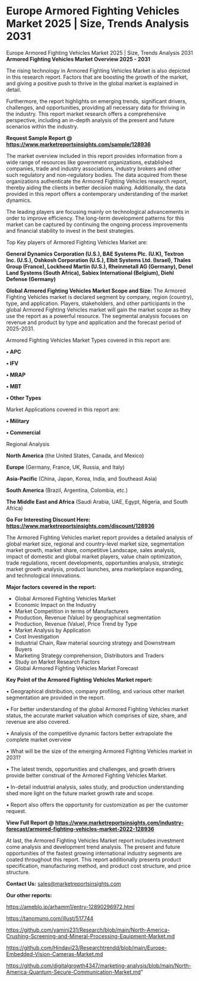 # Europe Armored Fighting Vehicles Market 2025 | Size, Trends Analysis 2031
Europe Armored Fighting Vehicles Market 2025 | Size, Trends Analysis 2031
<Strong> Armored Fighting Vehicles Market Overview 2025 - 2031</strong>

The rising technology in Armored Fighting Vehicles Market is also depicted in this research report. Factors that are boosting the growth of the market, and giving a positive push to thrive in the global market is explained in detail.

Furthermore, the report highlights on emerging trends, significant drivers, challenges, and opportunities, providing all necessary data for thriving in the industry. This report market research offers a comprehensive perspective, including an in-depth analysis of the present and future scenarios within the industry.

<strong>Request Sample Report @ <a href=https://www.marketreportsinsights.com/sample/128936>https://www.marketreportsinsights.com/sample/128936</a></strong>

The market overview included in this report provides information from a wide range of resources like government organizations, established companies, trade and industry associations, industry brokers and other such regulatory and non-regulatory bodies. The data acquired from these organizations authenticate the Armored Fighting Vehicles research report, thereby aiding the clients in better decision making. Additionally, the data provided in this report offers a contemporary understanding of the market dynamics.

The leading players are focusing mainly on technological advancements in order to improve efficiency. The long-term development patterns for this market can be captured by continuing the ongoing process improvements and financial stability to invest in the best strategies.

Top Key players of Armored Fighting Vehicles Market are:

<strong>General Dynamics Corporation (U.S.), BAE Systems Plc. (U.K), Textron Inc. (U.S.), Oshkosh Corporation (U.S.), Elbit Systems Ltd. (Israel), Thales Group (France), Lockheed Martin (U.S.), Rheinmetall AG (Germany), Denel Land Systems (South Africa), Sabiex International (Belgium), Diehl Defense (Germany)</strong>

<strong><b>Global Armored Fighting Vehicles Market Scope and Size:</b></strong>
The Armored Fighting Vehicles market is declared segment by company, region (country), type, and application. Players, stakeholders, and other participants in the global Armored Fighting Vehicles market will gain the market scope as they use the report as a powerful resource. The segmental analysis focuses on revenue and product by type and application and the forecast period of 2025-2031.

Armored Fighting Vehicles Market Types covered in this report are:

<strong>• APC

• IFV

• MRAP

• MBT

• Other Types</strong>

Market Applications covered in this report are:

<strong>• Military

• Commercial</strong> 

Regional Analysis

<strong>North America</strong> (the United States, Canada, and Mexico)

<strong>Europe</strong> (Germany, France, UK, Russia, and Italy)

<strong>Asia-Pacific</strong> (China, Japan, Korea, India, and Southeast Asia)

<strong>South America</strong> (Brazil, Argentina, Colombia, etc.)

<strong>The Middle East and Africa</strong> (Saudi Arabia, UAE, Egypt, Nigeria, and South Africa)

<strong>Go For Interesting Discount Here: <a href=https://www.marketreportsinsights.com/discount/128936>https://www.marketreportsinsights.com/discount/128936</a></strong>

The Armored Fighting Vehicles market report provides a detailed analysis of global market size, regional and country-level market size, segmentation market growth, market share, competitive Landscape, sales analysis, impact of domestic and global market players, value chain optimization, trade regulations, recent developments, opportunities analysis, strategic market growth analysis, product launches, area marketplace expanding, and technological innovations.

<strong><b>Major factors covered in the report:</b></strong>
<ul>
  <li>Global Armored Fighting Vehicles Market </li>
  <li>Economic Impact on the Industry</li>
  <li>Market Competition in terms of Manufacturers</li>
  <li>Production, Revenue (Value) by geographical segmentation</li>
  <li>Production, Revenue (Value), Price Trend by Type</li>
  <li>Market Analysis by Application</li>
  <li>Cost Investigation</li>
  <li>Industrial Chain, Raw material sourcing strategy and Downstream Buyers</li>
  <li>Marketing Strategy comprehension, Distributors and Traders</li>
  <li>Study on Market Research Factors</li>
  <li>Global Armored Fighting Vehicles Market Forecast</li>
</ul>

<strong><b>Key Point of the Armored Fighting Vehicles Market report:</b></strong>

• Geographical distribution, company profiling, and various other market segmentation are provided in the report.

• For better understanding of the global Armored Fighting Vehicles market status, the accurate market valuation which comprises of size, share, and revenue are also covered.

• Analysis of the competitive dynamic factors better extrapolate the complete market overview

• What will be the size of the emerging Armored Fighting Vehicles market in 2031?

• The latest trends, opportunities and challenges, and growth drivers provide better construal of the Armored Fighting Vehicles Market.

• In-detail industrial analysis, sales study, and production understanding shed more light on the future market growth rate and scope.

• Report also offers the opportunity for customization as per the customer request.

<strong><b>View Full Report @ <a href=https://www.marketreportsinsights.com/industry-forecast/armored-fighting-vehicles-market-2022-128936>https://www.marketreportsinsights.com/industry-forecast/armored-fighting-vehicles-market-2022-128936</a></b></strong>


At last, the Armored Fighting Vehicles Market report includes investment come analysis and development trend analysis. The present and future opportunities of the fastest growing international industry segments are coated throughout this report. This report additionally presents product specification, manufacturing method, and product cost structure, and price structure.

<strong>Contact Us:</strong>
sales@marketreportsinsights.com

<strong>Our other reports:</strong>

<a href=https://ameblo.jp/arhamm1/entry-12890296972.html>https://ameblo.jp/arhamm1/entry-12890296972.html</a>

<a href=https://tanomuno.com/illust/517744>https://tanomuno.com/illust/517744</a>

<a href=https://github.com/yamini231/Research/blob/main/North-America-Crushing-Screening-and-Mineral-Processing-Equipment-Market.md>https://github.com/yamini231/Research/blob/main/North-America-Crushing-Screening-and-Mineral-Processing-Equipment-Market.md</a>

<a href=https://github.com/Hindavi23/Researchtrendd/blob/main/Europe-Embedded-Vision-Cameras-Market.md>https://github.com/Hindavi23/Researchtrendd/blob/main/Europe-Embedded-Vision-Cameras-Market.md</a>

<a href=https://github.com/digitalgrowth4347/marketing-analysis/blob/main/North-America-Quantum-Secure-Communication-Market.md>https://github.com/digitalgrowth4347/marketing-analysis/blob/main/North-America-Quantum-Secure-Communication-Market.md</a>"
